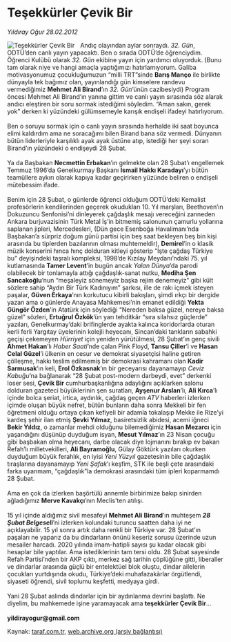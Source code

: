 # Teşekkürler Çevik Bir

*Yıldıray Oğur 28.02.2012*

<div class="yazi"><img align="left" alt="Teşekkürler Çevik Bir" border="0" src="http://www.taraf.com.tr/fotoraflar/makaleler/tesekkurler-cevik-bir_870_orijinal.jpg" style="border-right-width:10px; border-color:#FFFFFF"/>Andıç olayından aylar sonraydı. <i>32. Gün</i>, ODTÜ’den canlı yayın yapacaktı. Ben o sırada ODTÜ’de öğrenciydim. Öğrenci Kulübü olarak <i>32. Gün</i> ekibine yayın için yardımcı oluyorduk. (Bunu tam olarak niye ve hangi amaçla yaptığımızı hatırlamıyorum. Galiba motivasyonumuz çocukluğumuzun “milli TRT”sinde <b>Barış Manço</b> ile birlikte dünyayla tek bağımız olan, yayınlandığı gün kimselere randevu vermediğimiz <b>Mehmet Ali Birand</b>’ın <i>32. Gün</i>’ünün cazibesiydi) Program öncesi Mehmet Ali Birand’ın yanına gittim ve canlı yayın sırasında söz alarak andıcı eleştiren bir soru sormak istediğimi söyledim. “Aman sakın, gerek yok” derken ki yüzündeki gülümsemeyle karışık endişeli ifadeyi hatırlıyorum. <br/><br/>Ben o soruyu sormak için o canlı yayın sırasında herhalde iki saat boyunca elimi kaldırdım ama ne soracağımı bilen Birand bana söz vermedi. Dünyanın bütün liderleriyle karşılıklı ayak ayak üstüne atıp, istediği her şeyi soran Birand’ın yüzündeki o endişeydi 28 Şubat. <br/><br/>Ya da Başbakan <b>Necmettin Erbakan</b>’ın gelmekte olan 28 Şubat’ı engellemek Temmuz 1996’da Genelkurmay Başkanı <b>İsmail Hakkı Karadayı</b>’yı bütün teamüllere aykırı olarak kapıya kadar geçirirken yüzünde beliren o endişeli mütebessim ifade. <br/><br/>Benim için 28 Şubat, o günlerde öğrenci olduğum ODTÜ’deki Kemalist profesörlerin kendilerinden geçerek okudukları 10. Yıl marşları, Beethoven’ın Dokuzuncu Senfonisi’ni dinleyerek çağdaşlık mesajı vereceğini zanneden Ankara burjuvazisinin Türk Metal İş’in bitmemiş salonunun çamurlu yollarına saplanan jipleri, Mercedesleri, (Dün gece Esenboğa Havalimanı’nda Başbakan’a sürpriz doğum günü partisi için beş saat bekleyen beş bin kişi arasında bu tiplerden bazılarının olması muhtemeldir), <b>Demirel</b>’in o klasik müzik konserini hınca hınç dolduran kitleyi gösterip “İşte çağdaş Türkiye bu” deyişindeki taşralı kompleksi, 1998’de Kızılay Meydanı’ndaki 75. yıl kutlamasında <b>Tamer Levent</b>’in bugün ancak <i>Yalan Dünya</i>’da parodi olabilecek bir tonlamayla attığı çağdaşlık-sanat nutku, <b>Mediha Şen Sancakoğlu</b>’nun “meşaleyiz sönemeyiz başka rejim denemeyiz” gibi kült sözlere sahip “Aydın Bir Türk Kadınıyım” şarkısı, ille de rakı içmek isteyen paşalar, <b>Güven Erkaya</b>’nın korkutucu kibirli bakışları, şimdi ırkçı bir dergide yazan ama o günlerde Anayasa Mahkemesi’nin emanet edildiği <b>Yekta Güngör Özden</b>’in Atatürk için söylediği “Nereden baksa güzel, nereye baksa güzel” sözleri, <b>Ertuğrul Özkök</b>’ün yarı tehditkâr “sıra silahsız güçlerde” yazıları, Genelkurmay’daki brifinglerde ayakta kalınca koridorlarda oturan kerli ferli Yargıtay üyelerinin kolejli heyecanı, Sincan’daki tankların sabahki geçişi çekemeyen <i>Hürriyet</i> için yeniden yürütülmesi, 28 Şubat’ın genç sivili <b>Ahmet Hakan</b>’lı <i>Haber Saati</i>’nde çalan Pink Floyd, <b>Tansu Çiller</b>’i ve <b>Hasan Celal Güzel</b>’i ülkenin en cesur ve demokrat siyasetçisi haline getiren çölleşme, hakkı teslim edilmemiş bir demokrasi kahramanı olan <b>Kadir Sarmusak</b>’ın keli, <b>Erol Özkasnak</b>’ın bir geceyarısı dayanamayıp <i>Ceviz Kabuğu</i>’na bağlanarak “28 Şubat post-modern darbeydi, evet” derkenki loser sesi, <b>Çevik Bir</b> cumhurbaşkanlığına adaylığını açıklarken salonu dolduran gazeteci büyüklerinin şen suratları, <b>Ayşenur Arslan</b>’lı, <b>Ali Kırca</b>’lı içinde bolca şeriat, irtica, aydınlık, çağdaş geçen <i>ATV</i> haberleri izlerken içimde oluşan büyük nefret, bütün bunların daha sonra Mekkeli bir fen öğretmeni olduğu ortaya çıkan kefiyeli bir adamla tokalaşıp Mekke ile Rize’yi kardeş şehir ilan etmiş <b>Şevki Yılmaz</b>, basiretsizlik abidesi, acemi iğneci <b>Bekir Yıldız</b>, o zamanlar mehdi olduğunu bilemediğimiz <b>Hasan Mezarcı</b> için yaşandığını düşünüp duyduğum isyan, <b>Mesut Yılmaz</b>’ın 23 Nisan çocuğu gibi başbakan olma heyecanı, darbe olacak diye lojmanını bırakıp ev bakan Refah’lı milletvekilleri, <b>Ali Bayramoğlu</b>, Gülay Göktürk yazıları okurken duyduğum büyük ferahlık, en iyisi <i>Yeni Yüzyıl</i> gazetesinin bile çağdaşlık tıraşlarına dayanamayıp <i>Yeni Şafak</i>’ı keşfim, STK ile beşli çete arasındaki farka uyanmam, “çağdaşlık”la demokrasi arasındaki tüm ipleri koparmamdı 28 Şubat. <br/><br/>Ama en çok da izlerken başörtülü annemle birbirimize bakıp sinirden ağladığımız <b>Merve Kavakçı</b>’nın Meclis’ten atılışı. <br/><br/>15 yıl içinde aldığımız sivil mesafeyi <b>Mehmet Ali Birand</b>’ın muhteşem <b><i>28 Şubat Belgeseli</i></b>’ni izlerken kolundaki turuncu saatten daha iyi ne açıklayabilir. 15 yıl sonra artık daha renkli bir Türkiye var. 28 Şubat’ın paşaları ne yaparız da bu dindarların önünü keseriz sorusu üzerinde uzun mesailer harcadı. 2020 yılında imam-hatipli sayısı şu kadar olacak gibi hesaplar bile yaptılar. Ama istediklerinin tam tersi oldu. 28 Şubat sayesinde Refah Partisi’nden bir AKP çıktı, merkez sağ tarihin çöplüğüne gitti, liberaller ve dindarlar arasında güçlü bir entelektüel blok oluştu, dindar ailelerin çocukları yurtdışında okudu, Türkiye’deki muhafazakârlar örgütlendi, siyaseti öğrendi, sivil toplumu keşfetti, medyaya girdi. <br/><br/>Yani 28 Şubat aslında dindarlar için bir aydınlanma devrini başlattı. Ne diyelim, bu mahkemede işine yaramayacak ama <b>teşekkürler Çevik Bir</b>... <b><br/><br/>yildirayogur@gmail.com</b>
</div>

Kaynak: [taraf.com.tr](http://www.taraf.com.tr/yildiray-ogur/makale-tesekkurler-cevik-bir.htm), [web.archive.org (arşiv bağlantısı)](http://web.archive.org/web/20130709134734/http://www.taraf.com.tr/yildiray-ogur/makale-tesekkurler-cevik-bir.htm)
